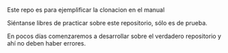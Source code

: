 Este repo es para ejemplificar la clonacion en el manual

Siéntanse libres de practicar sobre este repositorio, sólo es de prueba.

En pocos días comenzaremos a desarrollar sobre el verdadero repositorio y ahí no deben haber errores.

